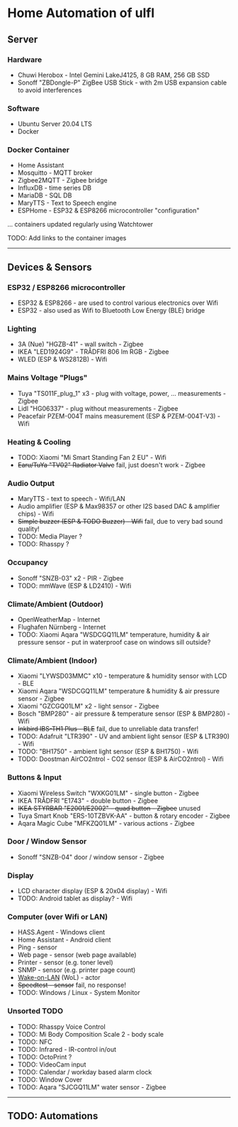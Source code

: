 # Home Automation of ulfl

## Server

### Hardware

* Chuwi Herobox - Intel Gemini LakeJ4125, 8 GB RAM, 256 GB SSD
* Sonoff "ZBDongle-P" ZigBee USB Stick - with 2m USB expansion cable to avoid interferences

### Software

* Ubuntu Server 20.04 LTS
* Docker

### Docker Container
* Home Assistant
* Mosquitto - MQTT broker
* Zigbee2MQTT - Zigbee bridge
* InfluxDB - time series DB
* MariaDB - SQL DB
* MaryTTS - Text to Speech engine
* ESPHome - ESP32 & ESP8266 microcontroller "configuration"

... containers updated regularly using Watchtower

TODO: Add links to the container images

------------------------

## Devices & Sensors

### ESP32 / ESP8266 microcontroller

* ESP32 & ESP8266 - are used to control various electronics over Wifi
* ESP32 - also used as Wifi to Bluetooth Low Energy (BLE) bridge

### Lighting

* 3A (Nue) "HGZB-41" - wall switch - Zigbee
* IKEA "LED1924G9" - TRÅDFRI 806 lm RGB - Zigbee
* WLED (ESP & WS2812B) - Wifi

### Mains Voltage "Plugs"

* Tuya "TS011F_plug_1" x3 - plug with voltage, power, ... measurements - Zigbee
* Lidl "HG06337" - plug without measurements - Zigbee
* Peacefair PZEM-004T mains measurement (ESP & PZEM-004T-V3) - Wifi

### Heating & Cooling

* TODO: Xiaomi "Mi Smart Standing Fan 2 EU" - Wifi
* <s>Earu/TuYa "TV02" Radiator Valve</s> fail, just doesn't work - Zigbee

### Audio Output

* MaryTTS - text to speech - Wifi/LAN
* Audio amplifier (ESP & Max98357 or other I2S based DAC & amplifier chips) - Wifi
* <s>Simple buzzer (ESP & TODO Buzzer) - Wifi</s> fail, due to very bad sound quality!
* TODO: Media Player ?
* TODO: Rhasspy ?

### Occupancy

* Sonoff "SNZB-03" x2 - PIR - Zigbee
* TODO: mmWave (ESP & LD2410) - Wifi

### Climate/Ambient (Outdoor)

* OpenWeatherMap - Internet
* Flughafen Nürnberg - Internet
* TODO: Xiaomi Aqara "WSDCGQ11LM" temperature, humidity & air pressure sensor - put in waterproof case on windows sill outside?

### Climate/Ambient (Indoor)

* Xiaomi "LYWSD03MMC" x10 - temperature & humidity sensor with LCD - BLE
* Xiaomi Aqara "WSDCGQ11LM" temperature & humidity & air pressure sensor - Zigbee
* Xiaomi "GZCGQ01LM" x2 - light sensor - Zigbee
* Bosch "BMP280" - air pressure & temperature sensor (ESP & BMP280) - Wifi
* <s>Inkbird IBS-TH1 Plus - BLE</s> fail, due to unreliable data transfer!
* TODO: Adafruit "LTR390" -  UV and ambient light sensor (ESP & LTR390) - Wifi
* TODO: "BH1750" - ambient light sensor (ESP & BH1750) - Wifi
* TODO: Doostman AirCO2ntrol - CO2 sensor (ESP & AirCO2ntrol) - Wifi

### Buttons & Input

* Xiaomi Wireless Switch "WXKG01LM" - single button - Zigbee
* IKEA TRÅDFRI "E1743" - double button - Zigbee
* <s>IKEA STYRBAR "E2001/E2002" - quad button - Zigbee</s> unused
* Tuya Smart Knob "ERS-10TZBVK-AA" - button & rotary encoder - Zigbee
* Aqara Magic Cube "MFKZQ01LM" - various actions - Zigbee

### Door / Window Sensor

* Sonoff "SNZB-04" door / window sensor - Zigbee

### Display

* LCD character display (ESP & 20x04 display) - Wifi
* TODO: Android tablet as display? - Wifi

### Computer (over Wifi or LAN)

* HASS.Agent - Windows client
* Home Assistant - Android client
* Ping - sensor
* Web page - sensor (web page available)
* Printer - sensor (e.g. toner level)
* SNMP - sensor (e.g. printer page count)
* [Wake-on-LAN](Wake_on_LAN.md) (WoL) - actor
* <s>Speedtest - sensor</s> fail, no response!
* TODO: Windows / Linux - System Monitor

### Unsorted TODO

* TODO: Rhasspy Voice Control
* TODO: Mi Body Composition Scale 2 - body scale
* TODO: NFC
* TODO: Infrared - IR-control in/out
* TODO: OctoPrint ?
* TODO: VideoCam input
* TODO: Calendar / workday based alarm clock
* TODO: Window Cover
* TODO: Aqara "SJCGQ11LM" water sensor - Zigbee

-------------------------------

## TODO: Automations
